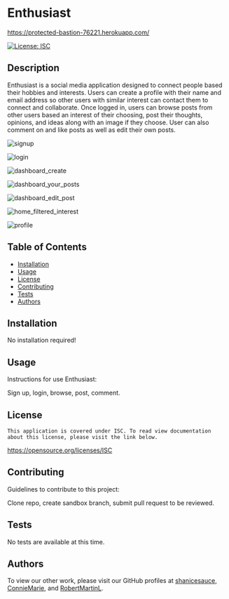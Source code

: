 # Enthusiast

https://protected-bastion-76221.herokuapp.com/

  [![License: ISC](https://img.shields.io/badge/license-ISC-blue.svg)](#license)

  ## Description
  Enthusiast is a social media application designed to connect people based their hobbies and interests. Users can create a profile with their name and email address so other users with similar interest can contact them to connect and collaborate. Once logged in, users can browse posts from other users based an interest of their choosing, post their thoughts, opinions, and ideas along with an image if they choose. User can also comment on and like posts as well as edit their own posts.

  ![signup](https://user-images.githubusercontent.com/105762638/198713033-b2da7128-4575-408b-be68-1a11539da416.png)

![login](https://user-images.githubusercontent.com/105762638/198713029-9ce7d147-e14e-42c1-b03e-ce236304d90c.png)

![dashboard_create](https://user-images.githubusercontent.com/105762638/198713025-80f72f56-da05-4446-a0b7-17ba1fe3e81b.png)

![dashboard_your_posts](https://user-images.githubusercontent.com/105762638/198713022-a94c54ea-1fca-4373-88e4-3b6ef6e80acf.png)

![dashboard_edit_post](https://user-images.githubusercontent.com/105762638/198713019-c55ba429-e81e-449b-bc81-0783729c6a02.png)

![home_filtered_interest](https://user-images.githubusercontent.com/105762638/198713013-39eeab00-e56a-437b-861c-de12f5ca2635.png)

![profile](https://user-images.githubusercontent.com/105762638/198713874-2e8fef07-88ad-4a23-b871-e565b1764ac8.png)

  ## Table of Contents
  - [Installation](#installation)
  - [Usage](#usage)
  - [License](#license)
  - [Contributing](#contributing)
  - [Tests](#tests)
  - [Authors](#authors)
  

  ## Installation
  No installation required!

  ## Usage
  Instructions for use Enthusiast:

  Sign up, login, browse, post, comment.

  ## License
    This application is covered under ISC. To read view documentation about this license, please visit the link below.
  https://opensource.org/licenses/ISC

  ## Contributing
  Guidelines to contribute to this project:

  Clone repo, create sandbox branch, submit pull request to be reviewed.

  ## Tests
  No tests are available at this time.

  ## Authors

  To view our other work, please visit our GitHub profiles at 
  [shanicesauce](https://github.com/shanicesauce), 
  [ConnieMarie](https://www.github.com/ConnieMarie), and
  [RobertMartinL](https://github.com/RobertMartinL).